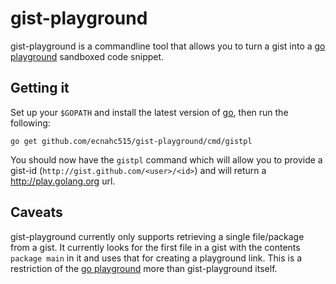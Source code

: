 gist-playground
===============

gist-playground is a commandline tool that allows you to turn a gist into a
[go playground][playground] sandboxed code snippet.

Getting it
----------

Set up your `$GOPATH` and install the latest version of [go][go], then
run the following:

````
go get github.com/ecnahc515/gist-playground/cmd/gistpl
````

You should now have the `gistpl` command which will allow you to provide a
gist-id (`http://gist.github.com/<user>/<id>`) and will return a
http://play.golang.org url.

Caveats
-------

gist-playground currently only supports retrieving a single file/package from a
gist. It currently looks for the first file in a gist with the contents
`package main` in it and uses that for creating a playground link. This is a
restriction of the [go playground][playground] more than gist-playground itself.


[playground]: http://play.golang.org/ "go playground"
[go]: http://golang.org/dl/